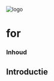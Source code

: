 ![logo](../c++/img/ISO_C++_Logo.svg) [](logo-id)

# for[](title-id)

### Inhoud[](toc-id)

## Introductie